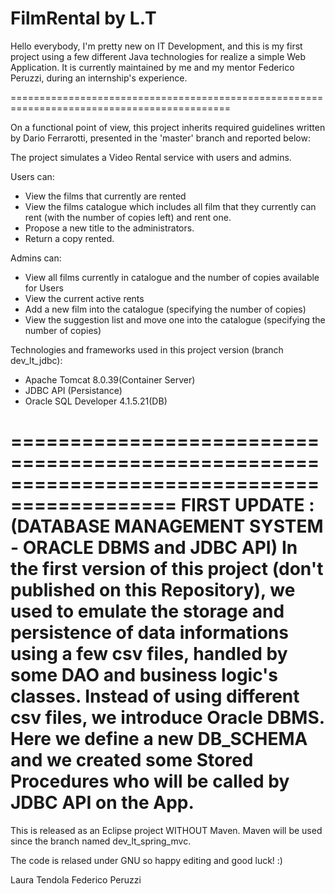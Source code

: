 # FilmRental  by L.T

Hello everybody, I'm pretty new on IT Development, and this is my first project using a few 
different Java technologies for realize a simple Web Application.
It is currently maintained by me and my mentor Federico Peruzzi, during an internship's 
experience.

============================================================================================

On a functional point of view, this project inherits required guidelines written by Dario 
Ferrarotti, presented in the 'master' branch and reported below:

The project simulates a Video Rental service with users and admins.

Users can: 
- View the films that currently are rented
- View the films catalogue which includes all film that they currently can rent 
	(with the number of copies left) and rent one. 
- Propose a new title to the administrators.
- Return a copy rented.

Admins can:
- View all films currently in catalogue and the number of copies available for Users
- View the current active rents
- Add a new film into the catalogue (specifying the number of copies)
- View the suggestion list and move one into the catalogue (specifying the number of copies)


Technologies and frameworks used in this project version (branch dev_lt_jdbc):
- Apache Tomcat 8.0.39(Container Server)
- JDBC API  (Persistance)
- Oracle SQL Developer 4.1.5.21(DB)

============================================================================================
FIRST UPDATE : (DATABASE MANAGEMENT SYSTEM - ORACLE DBMS and JDBC API)
In the first version of this project (don't published on this Repository), we used to emulate
the storage and persistence of data informations using a few csv files, handled by some 
DAO and business logic's classes.
Instead of using different csv files, we introduce Oracle DBMS. Here we define a new DB_SCHEMA
and we created some Stored Procedures who will be called by JDBC API on the App.
============================================================================================

This is released as an Eclipse project WITHOUT Maven.
Maven will be used since the branch named dev_lt_spring_mvc.

The code is relased under GNU so happy editing and good luck! :)

Laura Tendola
Federico Peruzzi
